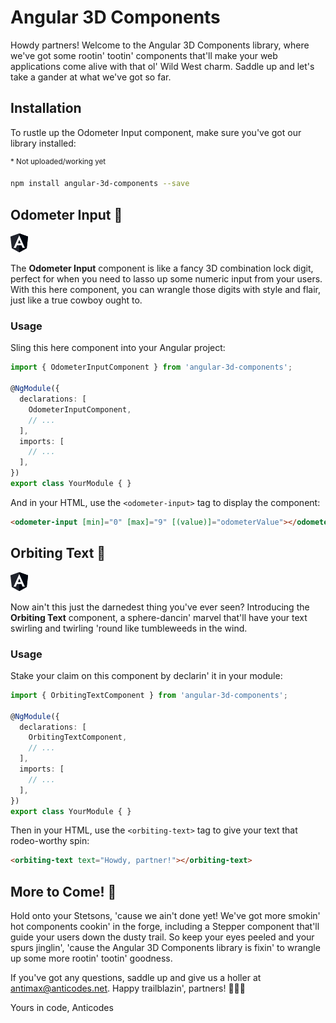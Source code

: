 # Angular 3D Components

Howdy partners! Welcome to the Angular 3D Components library, where we've got some rootin' tootin' components that'll make your web applications come alive with that ol' Wild West charm. Saddle up and let's take a gander at what we've got so far.

## Installation

To rustle up the Odometer Input component, make sure you've got our library installed:

<sup>* Not uploaded/working yet</sup>
```bash
npm install angular-3d-components --save
```

## Odometer Input 🤠

![Odometer Input](/src/favicon.ico)

The **Odometer Input** component is like a fancy 3D combination lock digit, perfect for when you need to lasso up some numeric input from your users. With this here component, you can wrangle those digits with style and flair, just like a true cowboy ought to.

### Usage

Sling this here component into your Angular project:

```typescript
import { OdometerInputComponent } from 'angular-3d-components';

@NgModule({
  declarations: [
    OdometerInputComponent,
    // ...
  ],
  imports: [
    // ...
  ],
})
export class YourModule { }
```

And in your HTML, use the `<odometer-input>` tag to display the component:

```html
<odometer-input [min]="0" [max]="9" [(value)]="odometerValue"></odometer-input>
```

## Orbiting Text 🌵

![Orbiting Text](/src/favicon.ico)

Now ain't this just the darnedest thing you've ever seen? Introducing the **Orbiting Text** component, a sphere-dancin' marvel that'll have your text swirling and twirling 'round like tumbleweeds in the wind.

### Usage

Stake your claim on this component by declarin' it in your module:

```typescript
import { OrbitingTextComponent } from 'angular-3d-components';

@NgModule({
  declarations: [
    OrbitingTextComponent,
    // ...
  ],
  imports: [
    // ...
  ],
})
export class YourModule { }
```

Then in your HTML, use the `<orbiting-text>` tag to give your text that rodeo-worthy spin:

```html
<orbiting-text text="Howdy, partner!"></orbiting-text>
```

## More to Come! 🤠

Hold onto your Stetsons, 'cause we ain't done yet! We've got more smokin' hot components cookin' in the forge, including a Stepper component that'll guide your users down the dusty trail. So keep your eyes peeled and your spurs jinglin', 'cause the Angular 3D Components library is fixin' to wrangle up some more rootin' tootin' goodness.

If you've got any questions, saddle up and give us a holler at antimax@anticodes.net. Happy trailblazin', partners! 🐴🌵🌅

Yours in code,
Anticodes